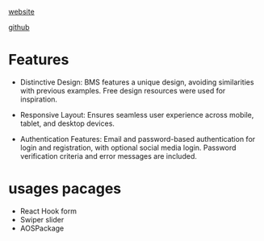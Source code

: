 



 [website](https://effortless-frangipane-69f683.netlify.app/)


 [github]( https://github.com/programming-hero-web-course1/b9a12-client-side-k12amrul) 

# Features

- Distinctive Design: BMS features a unique design, avoiding similarities with previous examples. Free design resources were used for inspiration.

- Responsive Layout: Ensures seamless user experience across mobile, tablet, and desktop devices.

- Authentication Features: Email and password-based authentication for login and registration, with optional social media login. Password verification criteria and error messages are included.




# usages pacages
-  React Hook form
-  Swiper slider
-  AOSPackage 












